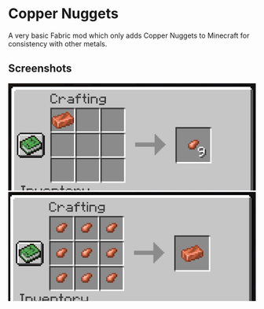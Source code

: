 # Copper Nuggets

A very basic Fabric mod which only adds Copper Nuggets to Minecraft for
consistency with other metals.

## Screenshots

![Crafting 9 Copper Nuggets from a Copper Ingot](https://github.com/Xyaneon/copper-nuggets/blob/1.18/screenshots/Copper%20Ingots%20to%20Copper%20Nuggets.png)
![Crafting a Copper Ingot from 9 Copper Nuggets](https://github.com/Xyaneon/copper-nuggets/blob/1.18/screenshots/Copper%20Nuggets%20to%20Copper%20Ingots.png)
